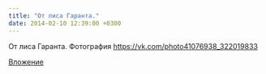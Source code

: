 ```yaml
---
title: "От лиса Гаранта."
date: 2014-02-10 12:39:00 +0300
---
```


От лиса Гаранта.
Фотография
https://vk.com/photo41076938_322019833

[Вложение](https://vk.com/photo41076938_322019833)
